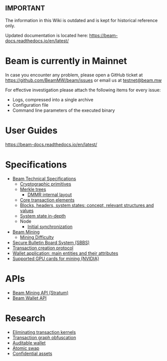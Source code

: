 ## IMPORTANT

The information in this Wiki is outdated and is kept for historical reference only.

Updated documentation is located here: https://beam-docs.readthedocs.io/en/latest/

# Beam is currently in Mainnet

In case you encounter any problem, please open a GitHub ticket at https://github.com/BeamMW/beam/issues or email us at testnet@beam.mw

For effective investigation please attach the following items for every issue:
* Logs, compressed into a single archive
* Configuration file
* Command line parameters of the executed binary

# User Guides 

https://beam-docs.readthedocs.io/en/latest/

# Specifications

* [Beam Technical Specifications](https://github.com/beam-mw/beam/wiki/Beam-Technical-Specifications)
  * [Cryptographic primitives](https://github.com/BeamMW/beam/wiki/Cryptographic-primitives)
  * [Merkle trees](https://github.com/BeamMW/beam/wiki/Merkle-trees)
    * [DMMR internal layout](https://github.com/BeamMW/beam/wiki/DMMR-internal-layout)
  * [Core transaction elements](https://github.com/BeamMW/beam/wiki/Core-transaction-elements)
  * [Blocks, headers, system states: concept, relevant structures and values](https://github.com/BeamMW/beam/wiki/Blocks,-headers,-system-states:-concept,-relevant-structures-and-values)
  * [System state in-depth](https://github.com/BeamMW/beam/wiki/System-state-in-depth)
  * Node
    * [Initial synchronization](https://github.com/BeamMW/beam/wiki/Node-initial-synchronization)
* [Beam Mining](https://github.com/BeamMW/beam/wiki/BEAM-Mining)
  * [Mining Difficulty](https://github.com/BeamMW/beam/wiki/Mining-Difficulty)
* [Secure Bulletin Board System (SBBS)](https://github.com/BeamMW/beam/wiki/Secure-bulletin-board-system-(SBBS))
* [Transaction creation protocol](https://github.com/BeamMW/beam/wiki/Transaction-creation-protocol)
* [Wallet application: main entities and their attributes](https://github.com/BeamMW/beam/wiki/Wallet:-main-entities-and-their-attributes)
* [Supported GPU cards for mining (NVIDIA)](https://github.com/BeamMW/beam/wiki/Supported-GPU-cards-for-mining-(NVIDIA))

# APIs

* [Beam Mining API (Stratum)](https://github.com/BeamMW/beam/wiki/Beam-mining-protocol-API-(Stratum))
* [Beam Wallet API](https://github.com/BeamMW/beam/wiki/Beam-wallet-protocol-API)

# Research

* [Eliminating transaction kernels](https://github.com/beam-mw/beam/wiki/Thoughts:-eliminating-transaction-kernels)
* [Transaction graph obfuscation](https://github.com/beam-mw/beam/wiki/Transaction-graph-obfuscation)
* [Auditable wallet](https://github.com/beam-mw/beam/wiki/Wallet-audit)
* [Atomic swap](https://github.com/beam-mw/beam/wiki/Atomic-swap)
* [Confidential assets](https://github.com/beam-mw/beam/wiki/Confidential-assets)

